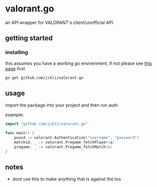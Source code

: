 # valorant.go

an API wrapper for VALORANT's client/unofficial API

## getting started

### installing

this assumes you have a working go envirenment, if not please see [this page](https://golang.org/doc/install) first

```sh
go get github.com/jckli/valorant.go
```

## usage

import the package into your project and then run auth

example:
```go
import "github.com/jckli/valorant.go"

func main() {
	puuid := valorant.Authentication("username", "password")
	matchid, _ := valorant.Pregame_fetchPlayer(a)
	pregame, _ := valorant.Pregame_fetchMatch(c)
}
```


## notes

- dont use this to make anything that is against the tos